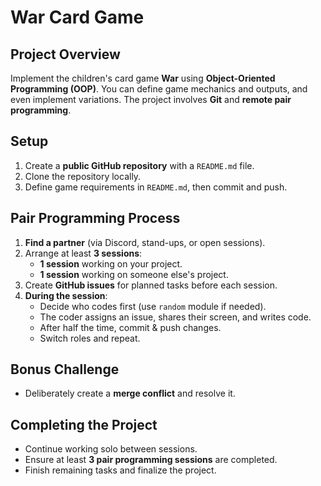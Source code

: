 # War Card Game

## Project Overview
Implement the children's card game **War** using **Object-Oriented Programming (OOP)**. You can define game mechanics and outputs, and even implement variations. The project involves **Git** and **remote pair programming**.

## Setup
1. Create a **public GitHub repository** with a `README.md` file.
2. Clone the repository locally.
3. Define game requirements in `README.md`, then commit and push.

## Pair Programming Process
1. **Find a partner** (via Discord, stand-ups, or open sessions).
2. Arrange at least **3 sessions**:
   - **1 session** working on your project.
   - **1 session** working on someone else's project.
3. Create **GitHub issues** for planned tasks before each session.
4. **During the session**:
   - Decide who codes first (use `random` module if needed).
   - The coder assigns an issue, shares their screen, and writes code.
   - After half the time, commit & push changes.
   - Switch roles and repeat.

## Bonus Challenge
- Deliberately create a **merge conflict** and resolve it.

## Completing the Project
- Continue working solo between sessions.
- Ensure at least **3 pair programming sessions** are completed.
- Finish remaining tasks and finalize the project.
